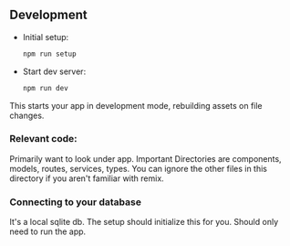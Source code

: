 ## Development

- Initial setup:

  ```sh
  npm run setup
  ```

- Start dev server:

  ```sh
  npm run dev
  ```

This starts your app in development mode, rebuilding assets on file changes.

### Relevant code:

Primarily want to look under app. Important Directories are components, models, routes, services, types. You can ignore the other files in this directory if you aren't familiar with remix.

### Connecting to your database

It's a local sqlite db. The setup should initialize this for you. Should only need to run the app.